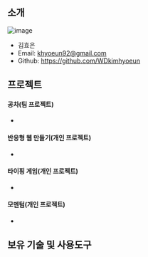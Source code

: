 ## 소개
![image](https://user-images.githubusercontent.com/66587298/96572729-28cb2480-1308-11eb-9785-2ae135bd1054.png)
* 김효은
* Email: khyoeun92@gmail.com
* Github: https://github.com/WDkimhyoeun

## 프로젝트
#### 공차(팀 프로젝트)
* 
#### 반응형 웹 만들기(개인 프로젝트)
* 
#### 타이핑 게임(개인 프로젝트)
* 
#### 모멘텀(개인 프로젝트)
* 

## 보유 기술 및 사용도구
